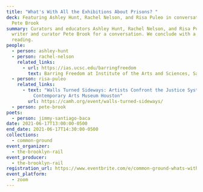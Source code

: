 ```yaml
---
title: "What's With All the Exhibitions About Prisons? "
deck: Featuring Ashley Hunt, Rachel Nelson, and Risa Puleo in conversation with
  Pete Brook
summary: Curators and educators Ashley Hunt, Rachel Nelson, and Risa Puleo join
  writer and curator Pete Brook for a conversation. We conclude with a poetry
  reading.
people:
  - person: ashley-hunt
  - person: rachel-nelson
    related_links:
      - url: https://ias.ucsc.edu/barringfreedom
        text: Barring Freedom at Institute of the Arts and Sciences, Santa Cruz
  - person: risa-puleo
    related_links:
      - text: "Walls Turned Sideways: Artists Confront the Justice System at the
          Contemporary Arts Museum Houston"
        url: https://camh.org/event/walls-turned-sideways/
  - person: pete-brook
poets:
  - person: jimmy-santiago-baca
date: 2021-06-17T13:00:00-0500
end_date: 2021-06-17T14:30:00-0500
collections:
  - common-ground
event_organizer:
  - the-brooklyn-rail
event_producer:
  - the-brooklyn-rail
registration_url: https://www.eventbrite.com/e/common-ground-whats-with-all-the-exhibitions-about-prisons-tickets-159067050831
event_platform:
  - zoom
---
```

